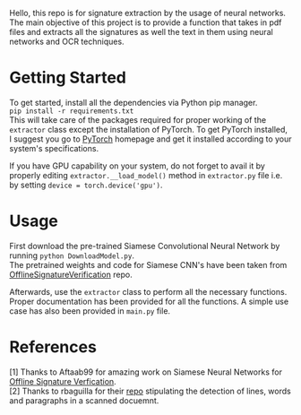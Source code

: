 Hello, this repo is for signature extraction by the usage of neural 
networks.  
The main objective of this project is to provide a function that takes 
in pdf files and extracts all the signatures as well the text in them 
using neural networks and OCR techniques. 

# Getting Started
To get started, install all the dependencies via Python pip manager.  
`pip install -r requirements.txt`  
This will take care of the packages required for proper working of the `extractor` class except the installation of PyTorch. To get PyTorch installed, I suggest you go to [PyTorch](https://pytorch.org) homepage and get it installed according to your system's specifications.  
  
If you have GPU capability on your system, do not forget to avail it by properly editing `extractor.__load_model()` method in `extractor.py` file i.e. by setting `device = torch.device('gpu')`.  
  
# Usage
First download the pre-trained Siamese Convolutional Neural Network by running `python DownloadModel.py`.  
The pretrained weights and code for Siamese CNN's have been taken from [OfflineSignatureVerification](https://github.com/Aftaab99/OfflineSignatureVerification) repo.  
  
Afterwards, use the `extractor` class to perform all the necessary functions. Proper documentation has been provided for all the functions. A simple use case has also been  provided in `main.py` file.


# References
[1] Thanks to Aftaab99 for amazing work on Siamese Neural Networks for [Offline Signature Verfication](https://github.com/Aftaab99/OfflineSignatureVerification).  
[2] Thanks to rbaguilla for their [repo](https://github.com/rbaguila/document-layout-analysis) stipulating the detection of lines, words and paragraphs in a scanned docuemnt. 

